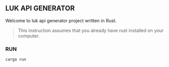 ## LUK API GENERATOR

Welcome to luk api generator project written in Rust.

> This instruction assumes that you already have rust installed on your computer.


### RUN
`cargo run`